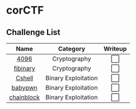 # corCTF 

## Challenge List
| Name                                            | Category          | Writeup |
|:-----------------------------------------------:|:-----------------:|:--------:|
| [4096](crypto/4096)         | Cryptography  | ⬜ |
| [fibinary](crypto/fibinary) | Cryptography  | ⬜ |
| [Cshell](pwn/Cshell)            | Binary Exploitation  | ⬜ |
| [babypwn](pwn/babypwn)          | Binary Exploitation  | ⬜ |
| [chainblock](pwn/chainblockcor) | Binary Exploitation  | ⬜ |
